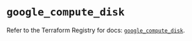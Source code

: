 # `google_compute_disk`

Refer to the Terraform Registry for docs: [`google_compute_disk`](https://registry.terraform.io/providers/hashicorp/google-beta/5.19.0/docs/resources/google_compute_disk).
